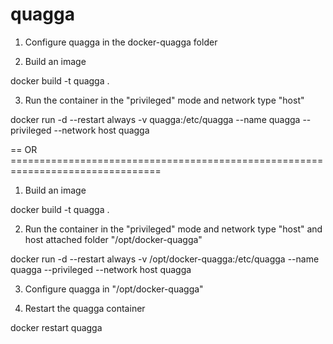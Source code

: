 # quagga


1) Configure quagga in the docker-quagga folder

2) Build an image

docker build -t quagga .

3) Run the container in the "privileged" mode and network type "host"

docker run -d --restart always -v quagga:/etc/quagga --name quagga --privileged --network host quagga

== OR ================================================================================

1) Build an image

docker build -t quagga .

2) Run the container in the "privileged" mode and network type "host" and host attached folder "/opt/docker-quagga"

docker run -d --restart always -v /opt/docker-quagga:/etc/quagga --name quagga --privileged --network host quagga

3) Configure quagga in "/opt/docker-quagga"

4) Restart the quagga container

docker restart quagga
